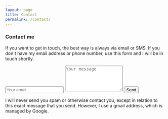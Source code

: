 ```yaml
---
layout: page
title: Contact
permalink: /contact/
---
```


### Contact me

If you want to get in touch, the best way is always via email or SMS. If you don't have my email address or phone number, use this form and I will be in touch shortly.

<form action="//formspree.io/ghluska@gmail.com"
      method="POST">
    <input type="email" name="_replyto" placeholder="Your email">
    <textarea name="message" rows="5" placeholder="Your message"></textarea>
    <input type="submit" value="Send">
</form>

I will never send you spam or otherwise contact you, except in relation to this exact message that you send. However, I use a gmail address, which is managed by Google.
